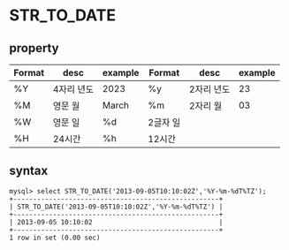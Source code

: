 # STR_TO_DATE


## property
| Format | desc | example | Format | desc | example |
|--------|------|---------|--------|------|---------|
| %Y | 4자리 년도 | 2023 | %y | 2자리 년도 | 23 |
| %M | 영문 월 | March | %m | 2자리 월 | 03 |
| %W | 영문 일 | %d | 2글자 일 |
| %H | 24시간 | %h | 12시간 |


## syntax
``` 
mysql> select STR_TO_DATE('2013-09-05T10:10:02Z','%Y-%m-%dT%TZ');
+----------------------------------------------------+
| STR_TO_DATE('2013-09-05T10:10:02Z','%Y-%m-%dT%TZ') |
+----------------------------------------------------+
| 2013-09-05 10:10:02                                |
+----------------------------------------------------+
1 row in set (0.00 sec)
```
